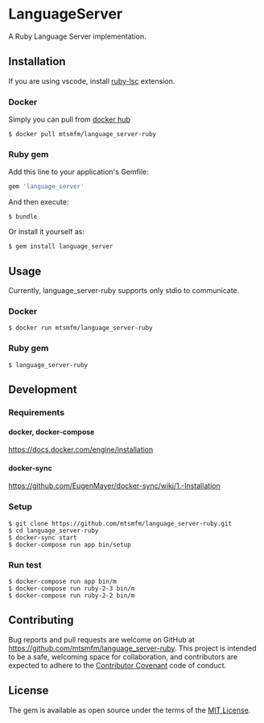 # LanguageServer

A Ruby Language Server implementation.

## Installation

If you are using vscode, install [ruby-lsc](https://marketplace.visualstudio.com/items?itemName=mtsmfm.ruby-lsc) extension.

### Docker

Simply you can pull from [docker hub](https://hub.docker.com/r/mtsmfm/language_server-ruby/)

    $ docker pull mtsmfm/language_server-ruby

### Ruby gem

Add this line to your application's Gemfile:

```ruby
gem 'language_server'
```

And then execute:

    $ bundle

Or install it yourself as:

    $ gem install language_server

## Usage

Currently, language_server-ruby supports only stdio to communicate.

### Docker

    $ docker run mtsmfm/language_server-ruby

### Ruby gem

    $ language_server-ruby

## Development

### Requirements

#### docker, docker-compose

https://docs.docker.com/engine/installation

#### docker-sync

https://github.com/EugenMayer/docker-sync/wiki/1.-Installation

### Setup

    $ git clone https://github.com/mtsmfm/language_server-ruby.git
    $ cd language_server-ruby
    $ docker-sync start
    $ docker-compose run app bin/setup

### Run test

    $ docker-compose run app bin/m
    $ docker-compose run ruby-2-3 bin/m
    $ docker-compose run ruby-2-2 bin/m

## Contributing

Bug reports and pull requests are welcome on GitHub at https://github.com/mtsmfm/language_server-ruby. This project is intended to be a safe, welcoming space for collaboration, and contributors are expected to adhere to the [Contributor Covenant](http://contributor-covenant.org) code of conduct.


## License

The gem is available as open source under the terms of the [MIT License](http://opensource.org/licenses/MIT).

